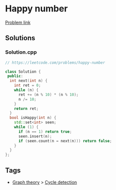 # Happy number

[Problem link](https://leetcode.com/problems/happy-number)

## Solutions


### Solution.cpp
```cpp
// https://leetcode.com/problems/happy-number

class Solution {
 public:
  int next(int n) {
    int ret = 0;
    while (n) {
      ret += (n % 10) * (n % 10);
      n /= 10;
    }
    return ret;
  }
  bool isHappy(int n) {
    std::set<int> seen;
    while (1) {
      if (n == 1) return true;
      seen.insert(n);
      if (seen.count(n = next(n))) return false;
    }
  }
};
```
## Tags

* [Graph theory](/Collections/graph-theory.md#graph-theory) > [Cycle detection](/Collections/graph-theory.md#cycle-detection)
